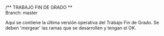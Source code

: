 /** TRABAJO FIN DE GRADO **\
Branch: master

Aquí se contiene la última versión operativa del Trabajo Fin de Grado.
Se deben 'mergear' las ramas que se desarrollen y tengan el OK.
